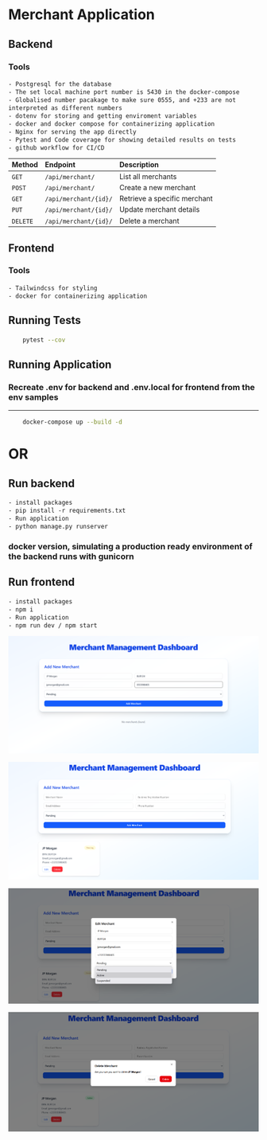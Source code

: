 # Merchant Application

## Backend
### Tools
    - Postgresql for the database
    - The set local machine port number is 5430 in the docker-compose
    - Globalised number pacakage to make sure 0555, and +233 are not interpreted as different numbers
    - dotenv for storing and getting enviroment variables
    - docker and docker compose for containerizing application
    - Nginx for serving the app directly 
    - Pytest and Code coverage for showing detailed results on tests
    - github workflow for CI/CD  

| Method   | Endpoint              | Description                  |
| :------- | :-------------------- | :--------------------------- |
| `GET`    | `/api/merchant/`      | List all merchants           |
| `POST`   | `/api/merchant/`      | Create a new merchant        |
| `GET`    | `/api/merchant/{id}/` | Retrieve a specific merchant |
| `PUT`    | `/api/merchant/{id}/` | Update merchant details      |
| `DELETE` | `/api/merchant/{id}/` | Delete a merchant            |


## Frontend
### Tools
    - Tailwindcss for styling
    - docker for containerizing application

## Running Tests
```bash
    pytest --cov
```
## Running Application

### Recreate .env for backend and .env.local for frontend from the env samples
---

```bash 
    docker-compose up --build -d
```
# OR

## Run backend
    - install packages
    - pip install -r requirements.txt
    - Run application
    - python manage.py runserver 
    
### docker version, simulating a production ready environment of the backend runs with gunicorn 

## Run frontend
    - install packages
    - npm i 
    - Run application
    - npm run dev / npm start
    



!["assets/1.png"](./assets/1.png)











!["assets/2.png"](./assets/2.png)












!["assets/3.png"](./assets/3.png)










!["assets/4.png"](./assets/4.png)







